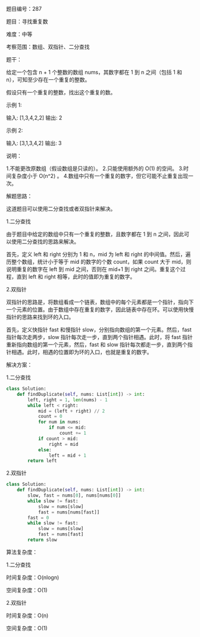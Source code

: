 题目编号：287

题目：寻找重复数

难度：中等

考察范围：数组、双指针、二分查找

题干：

给定一个包含 n + 1 个整数的数组 nums，其数字都在 1 到 n 之间（包括 1 和 n），可知至少存在一个重复的整数。

假设只有一个重复的整数，找出这个重复的数。

示例 1:

输入: [1,3,4,2,2]
输出: 2

示例 2:

输入: [3,1,3,4,2]
输出: 3

说明：

1.不能更改原数组（假设数组是只读的）。
2.只能使用额外的 O(1) 的空间。
3.时间复杂度小于 O(n^2) 。
4.数组中只有一个重复的数字，但它可能不止重复出现一次。

解题思路：

这道题目可以使用二分查找或者双指针来解决。

1.二分查找

由于题目中给定的数组中只有一个重复的整数，且数字都在 1 到 n 之间，因此可以使用二分查找的思路来解决。

首先，定义 left 和 right 分别为 1 和 n，mid 为 left 和 right 的中间值。然后，遍历整个数组，统计小于等于 mid 的数字的个数 count，如果 count 大于 mid，则说明重复的数字在 left 到 mid 之间，否则在 mid+1 到 right 之间。重复这个过程，直到 left 和 right 相等，此时的值即为重复的数字。

2.双指针

双指针的思路是，将数组看成一个链表，数组中的每个元素都是一个指针，指向下一个元素的位置。由于数组中存在重复的数字，因此链表中存在环。可以使用快慢指针的思路来找到环的入口。

首先，定义快指针 fast 和慢指针 slow，分别指向数组的第一个元素。然后，fast 指针每次走两步，slow 指针每次走一步，直到两个指针相遇。此时，将 fast 指针重新指向数组的第一个元素，然后，fast 和 slow 指针每次都走一步，直到两个指针相遇。此时，相遇的位置即为环的入口，也就是重复的数字。

解决方案：

1.二分查找

```python
class Solution:
    def findDuplicate(self, nums: List[int]) -> int:
        left, right = 1, len(nums) - 1
        while left < right:
            mid = (left + right) // 2
            count = 0
            for num in nums:
                if num <= mid:
                    count += 1
            if count > mid:
                right = mid
            else:
                left = mid + 1
        return left
```

2.双指针

```python
class Solution:
    def findDuplicate(self, nums: List[int]) -> int:
        slow, fast = nums[0], nums[nums[0]]
        while slow != fast:
            slow = nums[slow]
            fast = nums[nums[fast]]
        fast = 0
        while slow != fast:
            slow = nums[slow]
            fast = nums[fast]
        return slow
```

算法复杂度：

1.二分查找

时间复杂度：O(nlogn)

空间复杂度：O(1)

2.双指针

时间复杂度：O(n)

空间复杂度：O(1)
